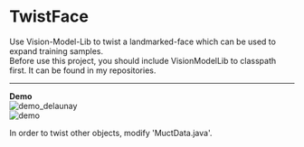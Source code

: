 # TwistFace
Use Vision-Model-Lib to twist a landmarked-face which can be used to expand training samples.  
Before use this project, you should include VisionModelLib to classpath first. It can be found in my repositories.  
  
----
  
__Demo__  
![demo_delaunay](https://github.com/htkseason/TwistFace/demo_delaunay.jpg)    
![demo](https://github.com/htkseason/TwistFace/demo.png)  
  
In order to twist other objects, modify 'MuctData.java'.
